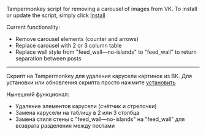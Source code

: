 Tampermonkey script for removing a carousel of images from VK.
To install or update the script, simply click [Install](https://github.com/DS-27/VK-carousel-remove/raw/refs/heads/main/VK-carousel-remove-script.user.js)

Current functionality:
- Remove carousel elements (counter and arrows)
- Replace carousel with 2 or 3 column table
- Replace wall style from "feed_wall—no-islands" to "feed_wall" to return separation between posts
  
-----------

Скрипт на Tampermonkey для удаления карусели картинок из ВК.
Для установки или обновления скрипта просто нажмите [установить](https://github.com/DS-27/VK-carousel-remove/raw/refs/heads/main/VK-carousel-remove-script.user.js)

Нынешний функционал:
- Удаление элементов карусели (счётчик и стрелочки)
- Замена карусели на таблицу в 2 или 3 столбца
- Замена стиля стены с "feed_wall—no-islands" на "feed_wall" для возврата разделения между постами
